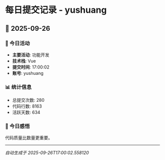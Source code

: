 # 每日提交记录 - yushuang

## 📅 2025-09-26

### 🎯 今日活动
- **主要活动**: 功能开发
- **技术栈**: Vue
- **提交时间**: 17:00:02
- **账号**: yushuang

### 📊 统计信息
- 总提交次数: 280
- 代码行数: 8163
- 活跃天数: 634

### 💭 今日感悟
代码质量比数量更重要。

---
*自动生成于 2025-09-26T17:00:02.558120*
